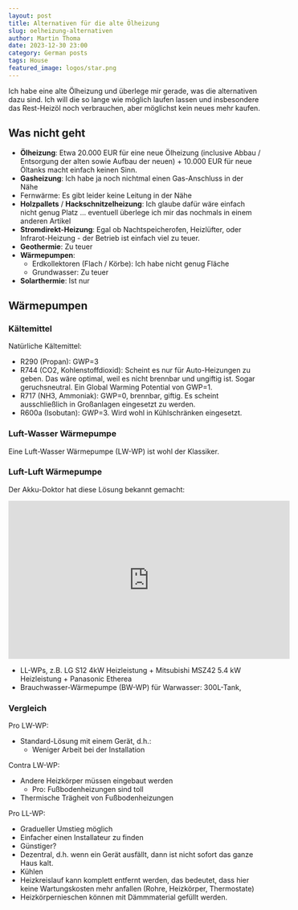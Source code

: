 ```yaml
---
layout: post
title: Alternativen für die alte Ölheizung
slug: oelheizung-alternativen
author: Martin Thoma
date: 2023-12-30 23:00
category: German posts
tags: House
featured_image: logos/star.png
---
```

Ich habe eine alte Ölheizung und überlege mir gerade, was die alternativen dazu
sind. Ich will die so lange wie möglich laufen lassen und insbesondere das
Rest-Heizöl noch verbrauchen, aber möglichst kein neues mehr kaufen.

## Was nicht geht

* **Ölheizung**: Etwa 20.000 EUR für eine neue Ölheizung (inclusive Abbau /
  Entsorgung der alten sowie Aufbau der neuen) + 10.000 EUR für neue Öltanks
  macht einfach keinen Sinn.
* **Gasheizung**: Ich habe ja noch nichtmal einen Gas-Anschluss in der Nähe
* Fernwärme: Es gibt leider keine Leitung in der Nähe
* **Holzpallets** / **Hackschnitzelheizung**: Ich glaube dafür wäre einfach nicht genug
  Platz ... eventuell überlege ich mir das nochmals in einem anderen Artikel
* **Stromdirekt-Heizung**: Egal ob Nachtspeicherofen, Heizlüfter, oder
  Infrarot-Heizung - der Betrieb ist einfach viel zu teuer.
* **Geothermie**: Zu teuer
* **Wärmepumpen**:
    * Erdkollektoren (Flach / Körbe): Ich habe nicht genug Fläche
    * Grundwasser: Zu teuer
* **Solarthermie**: Ist nur


## Wärmepumpen

### Kältemittel

Natürliche Kältemittel:

* R290 (Propan): GWP=3
* R744 (CO2, Kohlenstoffdioxid): Scheint es nur für Auto-Heizungen zu geben. Das wäre optimal, weil
  es nicht brennbar und ungiftig ist. Sogar geruchsneutral. Ein Global Warming
  Potential von GWP=1.
* R717 (NH3, Ammoniak): GWP=0, brennbar, giftig. Es scheint ausschließlich in
  Großanlagen eingesetzt zu werden.
* R600a (Isobutan): GWP=3. Wird wohl in Kühlschränken eingesetzt.


### Luft-Wasser Wärmepumpe

Eine Luft-Wasser Wärmepumpe (LW-WP) ist wohl der Klassiker.

### Luft-Luft Wärmepumpe

Der Akku-Doktor hat diese Lösung bekannt gemacht:

<iframe width="560" height="315" src="https://www.youtube.com/embed/wB8rq-D9PAQ?si=KEw_f8cMgbaB2-2A" title="YouTube video player" frameborder="0" allow="accelerometer; autoplay; clipboard-write; encrypted-media; gyroscope; picture-in-picture; web-share" allowfullscreen></iframe>

* LL-WPs, z.B. LG S12 4kW Heizleistung + Mitsubishi MSZ42 5.4 kW Heizleistung + Panasonic Etherea
* Brauchwasser-Wärmepumpe (BW-WP) für Warwasser: 300L-Tank,


### Vergleich

Pro LW-WP:

* Standard-Lösung mit einem Gerät, d.h.:
    * Weniger Arbeit bei der Installation

Contra LW-WP:

* Andere Heizkörper müssen eingebaut werden
    * Pro: Fußbodenheizungen sind toll
* Thermische Trägheit von Fußbodenheizungen

Pro LL-WP:

* Gradueller Umstieg möglich
* Einfacher einen Installateur zu finden
* Günstiger?
* Dezentral, d.h. wenn ein Gerät ausfällt, dann ist nicht sofort das ganze Haus
  kalt.
* Kühlen
* Heizkreislauf kann komplett entfernt werden, das bedeutet, dass hier keine
  Wartungskosten mehr anfallen (Rohre, Heizkörper, Thermostate)
* Heizkörpernieschen können mit Dämmmaterial gefüllt werden.
